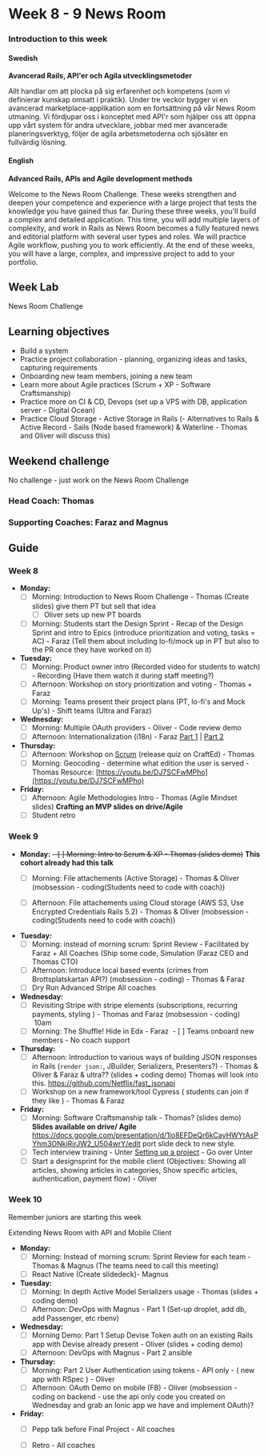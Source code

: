 # Week 8 - 9 News Room
### Introduction to this week

#### Swedish
**Avancerad Rails, API'er och Agila utvecklingsmetoder**

Allt handlar om att plocka på sig erfarenhet och kompetens (som vi definierar kunskap omsatt i praktik). Under tre veckor bygger vi en avancerad marketplace-applikation som en fortsättning på vår News Room utmaning. Vi fördjupar oss i konceptet med API'r som hjälper oss att öppna upp vårt system för andra utvecklare, jobbar med mer avancerade planeringsverktyg, följer de agila arbetsmetoderna och sjösäter en fullvärdig lösning.

#### English
**Advanced Rails, APIs and Agile development methods**

Welcome to the News Room Challenge. These weeks strengthen and deepen your competence and experience with a large project that tests the knowledge you have gained thus far. During these three weeks, you'll build a complex and detailed application. This time, you will add multiple layers of complexity, and work in Rails as News Room becomes a fully featured news and editorial platform with several user types and roles. We will practice Agile workflow, pushing you to work efficiently. At the end of these weeks, you will have a large, complex, and impressive project to add to your portfolio.

## Week Lab
News Room Challenge

## Learning objectives

- Build a system
- Practice project collaboration - planning, organizing ideas and tasks, capturing requirements 
- Onboarding new team members, joining a new team
- Learn more about Agile practices (Scrum + XP - Software Craftsmanship)
- Practice more on CI & CD, Devops (set up a VPS with DB, application server - Digital Ocean)
- Practice Cloud Storage - Active Storage in Rails
(- Alternatives to Rails & Active Record - Sails (Node based framework) & Waterline - Thomas and Oliver will discuss this)

## Weekend challenge

No challenge - just work on the News Room Challenge

### Head Coach: Thomas
### Supporting Coaches: Faraz and Magnus


## Guide

### Week 8
- **Monday:**
  - [ ] Morning: Introduction to News Room Challenge - Thomas (Create slides) give them PT but sell that idea
    - [ ] Oliver sets up new PT boards
  - [ ] Morning: Students start the Design Sprint - Recap of the Design Sprint and intro to Epics (introduce prioritization and voting, tasks = AC) - Faraz (Tell them about including lo-fi/mock up in PT but also to the PR once they have worked on it)

- **Tuesday:**
  - [ ] Morning: Product owner intro (Recorded video for students to watch) - Recording (Have them watch it during staff meeting?)
   - [ ] Afternoon: Workshop on story prioritization and voting - Thomas + Faraz
   - [ ] Morning: Teams present their project plans (PT, lo-fi's and Mock Up's) - Shift teams (Ultra and Faraz)

- **Wednesday:**
  - [ ] Morning: Multiple OAuth providers - Oliver - Code review demo
  - [ ] Afternoon: Internationalization (i18n) - Faraz [Part 1](https://youtu.be/eBwjN5drg-Q) | [Part 2](https://youtu.be/0Nen6z0cIbo)
  
- **Thursday:**
   - [ ] Afternoon: Workshop on [Scrum](http://www.scrumguides.org/) (release quiz on CraftEd) - Thomas
   - [ ] Morning: Geocoding - determine what edition the user is served - Thomas Resource: [https://youtu.be/DJ7SCFwMPho](https://youtu.be/DJ7SCFwMPho)

- **Friday:**
  - [ ] Afternoon: Agile Methodologies Intro - Thomas (Agile Mindset slides) **Crafting an MVP slides on drive/Agile**
  - [ ] Student retro

### Week 9
- **Monday:**
  ~~- [ ] Morning: Intro to Scrum & XP - Thomas (slides demo)~~ **This cohort already had this talk**
   - [ ] Morning: File attachements (Active Storage) - Thomas & Oliver (mobsession - coding(Students need to code with coach))
   - [ ] Afternoon: File attachements using Cloud storage (AWS S3, Use Encrypted Credentials Rails 5.2) - Thomas & Oliver (mobsession - coding(Students need to code with coach))


- **Tuesday:**
  - [ ] Morning: instead of morning scrum: Sprint Review - Facilitated by Faraz + All Coaches (Ship some code, Simulation (Faraz CEO and Thomas CTO)
  - [ ] Afternoon: Introduce local based events (crimes from Brottsplatskartan API?) (mobsession - coding) - Thomas & Faraz
  - [ ] Dry Run Advanced Stripe All coaches 

- **Wednesday:**
  - [ ] Revisiting Stripe with stripe elements (subscriptions, recurring payments, styling ) - Thomas and Faraz (mobsession - coding)  10am
  - [ ] Morning: The Shuffle! Hide in Edx - Faraz
  - [ ] Teams onboard new members - No coach support

- **Thursday:**
  - [ ] Afternoon: Introduction to various ways of building JSON responses in Rails (`render json:`, JBuilder, Serializers, Presenters?) - Thomas & Oliver & Faraz & ultra?? (slides + coding demo) Thomas will look into this. https://github.com/Netflix/fast_jsonapi
  - [ ] Workshop on a new framework/tool Cypress ( students can join if they like ) - Thomas & Faraz 

- **Friday:**
  - [ ] Morning: Software Craftsmanship talk - Thomas? (slides demo) **Slides available on drive/ Agile**
  https://docs.google.com/presentation/d/1lo8EFDeQr6kCayHWYtAsPYhm3ONkjRirJW2_U504wrY/edit port slide deck to new style. 
  - [ ] Tech interview training - Unter [Setting up a project](../miscellaneous/assessments/assessment_6.md) - Go over Unter 
  - [ ] Start a designsprint for the mobile client (Objectives: Showing all articles, showing articles in categories, Show specific articles, authentication, payment flow) - Oliver 

### Week 10

Remember juniors are starting this week

Extending News Room with API and Mobile Client

- **Monday:**
  - [ ] Morning: Instead of morning scrum: Sprint Review for each team - Thomas & Magnus (The teams need to call this meeting)
  - [ ] React Native (Create slidedeck)- Magnus
    
- **Tuesday:**
  - [ ] Morning: In depth Active Model Serializers usage - Thomas (slides + coding demo)
  - [ ] Afternoon: DevOps with Magnus - Part 1 (Set-up droplet, add db, add Passenger, etc rbenv)
  
- **Wednesday:**
   - [ ] Morning Demo: Part 1 Setup Devise Token auth on an existing Rails app with Devise already present - Oliver (slides + coding demo)
   - [ ] Afternoon: DevOps with Magnus - Part 2 ansible
  
- **Thursday:**
  - [ ] Morning: Part 2 User Authentication using tokens - API only - ( new app with RSpec )   - Oliver 
  - [ ] Afternoon: OAuth Demo on mobile (FB) - Oliver (mobsession - coding on backend - use the api only code you created on Wednesday and grab an Ionic app we have and implement OAuth)?

- **Friday:**
  - [ ] Pepp talk before Final Project - All coaches
  - [ ] Retro - All coaches

